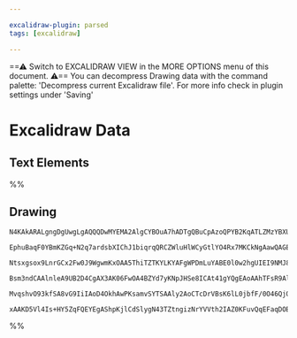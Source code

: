 ```yaml
---

excalidraw-plugin: parsed
tags: [excalidraw]

---
```

==⚠  Switch to EXCALIDRAW VIEW in the MORE OPTIONS menu of this document. ⚠== You can decompress Drawing data with the command palette: 'Decompress current Excalidraw file'. For more info check in plugin settings under 'Saving'


# Excalidraw Data
## Text Elements
%%
## Drawing
```compressed-json
N4KAkARALgngDgUwgLgAQQQDwMYEMA2AlgCYBOuA7hADTgQBuCpAzoQPYB2KqATLZMzYBXUtiRoIACyhQ4zZAHoFAc0JRJQgEYA6bGwC2CgF7N6hbEcK4OCtptbErHALRY8RMpWdx8Q1TdIEfARcZgRmBShcZQUebQBWbR4aOiCEfQQOKGZuAG1wMFAwYogSbmgAdgAOAFkALWUOQhTiyFhEcqgsKBaSzG5neIrtAAYANh4qgE4xisn4gEZ4ifj+

EphuBaqF0YBmKZGq+N2q7ardsbXIChJ1biqrqQRCZWluHlWCyGtlYO4Rx7MKCkNgAawQAGE2Pg2KRygBiBYIJFI3qQTS4bCg5QgoQcYhQmFwiTA6zMOC4QJZNEQABmhHw+AAyrA/hJBB4aUCQeCAOq3STvQHAsEIFkwNnoDllR6414ccI5NALR5sCnYNQbZUjAFfCA44RwACSxCVqFyAF1HrTyBkTdwOEJGY9CPisOVcCMabj8QrmGbHc69WEEMR

Ntsxgsox9LnrGCx2Fw0J9WgwmKxOAA5ThiTZTKYLKYAFgWPDmLuYABE0l0w2hgUIEI9NMJ8QBRYIZLIBp34R5CODEXC1zYVRZjKa7CpLQt8PVEDigh29x4wrGh7i0ghhR5dTA9CTeygAFW65RptM4UCZhCM4l4utTl6yADFcPoGVrUCmSnuoABBIhGnKYJaR6R54ygcwCEAl4k3QKA1RpPQslwV0mHtNBAz7PVYReV0CFPfdz0eXAhEQgAlcJb3v

Bsm3ndCAAlnleA9UB2D4CgAX3AK06FwOA4BZYd7yKNpJHSe8ICAt41gYQgEAoAAhTFsR9AloVhBFaR0sQql6CBsBEKkoCNLp9BZHlIU04l0ERZEHIMozSBMsz0hUrEDTxDSiU6cgOHJSlMnAgpDOM4K3P0F8GWZVkpOlMM5Oc1zzMs0V+WIO40DnEpkoi1KRXBcVJQgBKnPCrJIoo4R5UVTYkoq0zzIAeXVTVNh1BqXPy9IXyvN8P3wL8fzC7rKv

MvqshvO93kfSA8vG9IiIAoD4OkhAwPKsamvSYTSAAly2AoCTcDrVBsK6lL0jbfF/0O46QjOiBKRBKhLp6/Q7te494Ck9SDOYbAQUZAANTYLm0ItZnGeIjimHhSyOOTAeB/AAE1NiWbQtknXZ9h4AmJxGFVQqMNgDG4MTIHoAhG02bj3sW/Rqu8v0zQgf65JxEhpvvHg5v1Ugea6OBuBG7niBqNhiAQG7cE0YIzq3fAd1CiXCS0tAqYgJToSe0hlA

xAAKD5Vl4Is+HY5ZqFQEYEgAShpKjlCdSlygN43TZtngizNrYVVth2IAZ0KFuvQqEFaqDOB7IMShtd8ECot0hY4ZRKb1TJ5cV7g6MebAiFF+tSEbR4OET3OS/o1NhCgBdaKrkOSjsAArBBsGyJly7gKWZblhWNzQZXVZKTEoMYY9yfwDPU3aeK0g7xNkKEIEDB+josJXec2HXJXt2rkp8FCADF4nqfl0ZbjwC4/g6QZcJKZ4rigA
```
%%